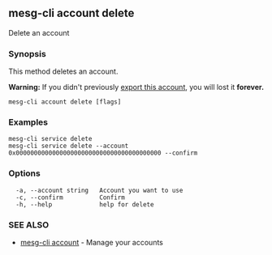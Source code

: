 ## mesg-cli account delete

Delete an account

### Synopsis

This method deletes an account.

**Warning:** If you didn't previously [export this account](account/export.md), you will lost it **forever.**

```
mesg-cli account delete [flags]
```

### Examples

```
mesg-cli service delete
mesg-cli service delete --account 0x0000000000000000000000000000000000000000 --confirm
```

### Options

```
  -a, --account string   Account you want to use
  -c, --confirm          Confirm
  -h, --help             help for delete
```

### SEE ALSO

* [mesg-cli account](mesg-cli_account.md)	 - Manage your accounts

